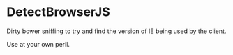 # DetectBrowserJS

Dirty bower sniffing to try and find the version of IE being used by the client.

Use at your own peril.
